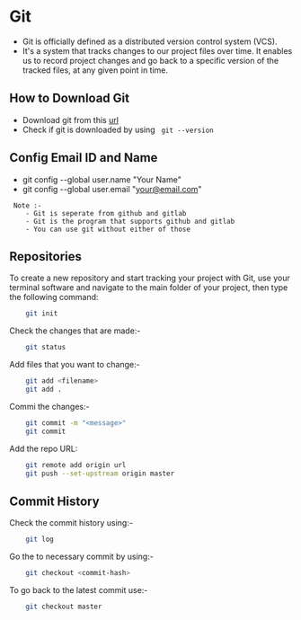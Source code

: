 
# Git
 - Git is officially defined as a distributed version control system (VCS).
 - It's a system that tracks changes to our project files over time. It enables us to record project changes and go back to a specific version of the tracked files, at any given point in time.

## How to Download Git

 -  Download git from this [url](https://git-scm.com/downloads)
 - Check if git is downloaded by using ` git --version`
 
## Config Email ID and Name 

 - git config --global user.name "Your Name" 
 - git config --global user.email "your@email.com"
```
 Note :- 
    - Git is seperate from github and gitlab
    - Git is the program that supports github and gitlab
    - You can use git without either of those
 ```

## Repositories
   To create a new repository and start tracking your project with Git, use your terminal software and navigate to the main folder of your project, then type the following command:
```bash
    git init
```
Check the changes that are made:- 
```bash
    git status
```
 Add files that you want to change:- 
```bash
    git add <filename>
    git add .
```
Commi the changes:-
```bash
    git commit -m "<message>"
    git commit 
```

Add the repo URL:
```bash
    git remote add origin url
    git push --set-upstream origin master
```


## Commit History
Check the commit history using:-
```bash
    git log
```
Go the to necessary commit by using:-
```bash
    git checkout <commit-hash>    
```
To go back to the latest commit use:-
```bash
    git checkout master
```
